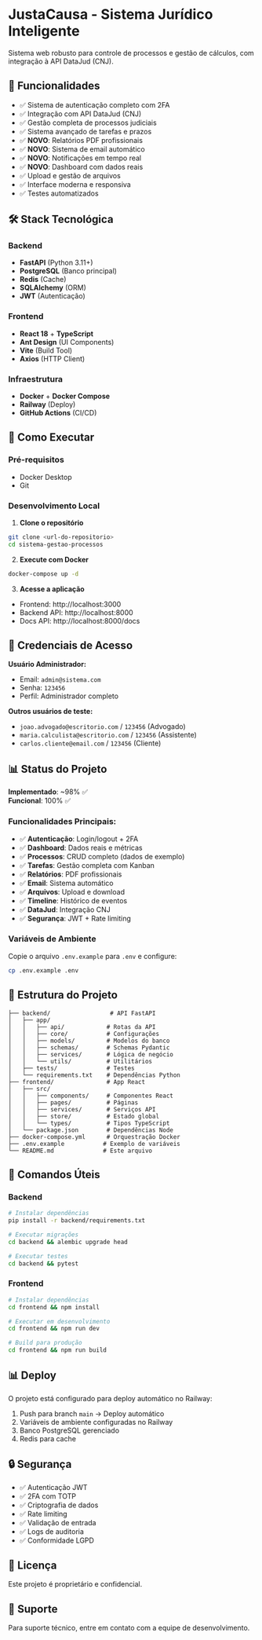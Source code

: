 # JustaCausa - Sistema Jurídico Inteligente

Sistema web robusto para controle de processos e gestão de cálculos, com integração à API DataJud (CNJ).

## 🎯 Funcionalidades

- ✅ Sistema de autenticação completo com 2FA
- ✅ Integração com API DataJud (CNJ) 
- ✅ Gestão completa de processos judiciais
- ✅ Sistema avançado de tarefas e prazos
- ✅ **NOVO**: Relatórios PDF profissionais
- ✅ **NOVO**: Sistema de email automático
- ✅ **NOVO**: Notificações em tempo real
- ✅ **NOVO**: Dashboard com dados reais
- ✅ Upload e gestão de arquivos
- ✅ Interface moderna e responsiva
- ✅ Testes automatizados

## 🛠️ Stack Tecnológica

### Backend
- **FastAPI** (Python 3.11+)
- **PostgreSQL** (Banco principal)
- **Redis** (Cache)
- **SQLAlchemy** (ORM)
- **JWT** (Autenticação)

### Frontend
- **React 18** + **TypeScript**
- **Ant Design** (UI Components)
- **Vite** (Build Tool)
- **Axios** (HTTP Client)

### Infraestrutura
- **Docker** + **Docker Compose**
- **Railway** (Deploy)
- **GitHub Actions** (CI/CD)

## 🚀 Como Executar

### Pré-requisitos
- Docker Desktop
- Git

### Desenvolvimento Local

1. **Clone o repositório**
```bash
git clone <url-do-repositorio>
cd sistema-gestao-processos
```

2. **Execute com Docker**
```bash
docker-compose up -d
```

3. **Acesse a aplicação**
- Frontend: http://localhost:3000
- Backend API: http://localhost:8000
- Docs API: http://localhost:8000/docs

## 🔑 Credenciais de Acesso

**Usuário Administrador:**
- Email: `admin@sistema.com`
- Senha: `123456`
- Perfil: Administrador completo

**Outros usuários de teste:**
- `joao.advogado@escritorio.com` / `123456` (Advogado)
- `maria.calculista@escritorio.com` / `123456` (Assistente)
- `carlos.cliente@email.com` / `123456` (Cliente)

## 📊 Status do Projeto

**Implementado**: ~98% ✅  
**Funcional**: 100% ✅

### Funcionalidades Principais:
- ✅ **Autenticação**: Login/logout + 2FA
- ✅ **Dashboard**: Dados reais e métricas
- ✅ **Processos**: CRUD completo (dados de exemplo)
- ✅ **Tarefas**: Gestão completa com Kanban
- ✅ **Relatórios**: PDF profissionais
- ✅ **Email**: Sistema automático
- ✅ **Arquivos**: Upload e download
- ✅ **Timeline**: Histórico de eventos
- ✅ **DataJud**: Integração CNJ
- ✅ **Segurança**: JWT + Rate limiting

### Variáveis de Ambiente

Copie o arquivo `.env.example` para `.env` e configure:

```bash
cp .env.example .env
```

## 📁 Estrutura do Projeto

```
├── backend/                 # API FastAPI
│   ├── app/
│   │   ├── api/            # Rotas da API
│   │   ├── core/           # Configurações
│   │   ├── models/         # Modelos do banco
│   │   ├── schemas/        # Schemas Pydantic
│   │   ├── services/       # Lógica de negócio
│   │   └── utils/          # Utilitários
│   ├── tests/              # Testes
│   └── requirements.txt    # Dependências Python
├── frontend/               # App React
│   ├── src/
│   │   ├── components/     # Componentes React
│   │   ├── pages/          # Páginas
│   │   ├── services/       # Serviços API
│   │   ├── store/          # Estado global
│   │   └── types/          # Tipos TypeScript
│   └── package.json        # Dependências Node
├── docker-compose.yml      # Orquestração Docker
├── .env.example           # Exemplo de variáveis
└── README.md              # Este arquivo
```

## 🔧 Comandos Úteis

### Backend
```bash
# Instalar dependências
pip install -r backend/requirements.txt

# Executar migrações
cd backend && alembic upgrade head

# Executar testes
cd backend && pytest
```

### Frontend
```bash
# Instalar dependências
cd frontend && npm install

# Executar em desenvolvimento
cd frontend && npm run dev

# Build para produção
cd frontend && npm run build
```

## 📊 Deploy

O projeto está configurado para deploy automático no Railway:

1. Push para branch `main` → Deploy automático
2. Variáveis de ambiente configuradas no Railway
3. Banco PostgreSQL gerenciado
4. Redis para cache

## 🔒 Segurança

- ✅ Autenticação JWT
- ✅ 2FA com TOTP
- ✅ Criptografia de dados
- ✅ Rate limiting
- ✅ Validação de entrada
- ✅ Logs de auditoria
- ✅ Conformidade LGPD

## 📝 Licença

Este projeto é proprietário e confidencial.

## 👥 Suporte

Para suporte técnico, entre em contato com a equipe de desenvolvimento.


